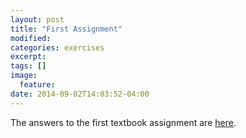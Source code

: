 ```yaml
---
layout: post
title: "First Assignment"
modified:
categories: exercises
excerpt:
tags: []
image:
  feature:
date: 2014-09-02T14:03:52-04:00
---
```

The answers to the first textbook assignment are
[here](/ai-programming1/exercises/assignment1.pdf).
